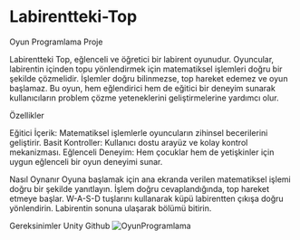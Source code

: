 # Labirentteki-Top
Oyun Programlama Proje

Labirentteki Top, eğlenceli ve öğretici bir labirent oyunudur. Oyuncular, labirentin içinden topu yönlendirmek için matematiksel işlemleri doğru bir şekilde çözmelidir. İşlemler doğru bilinmezse, top hareket edemez ve oyun başlamaz. Bu oyun, hem eğlendirici hem de eğitici bir deneyim sunarak kullanıcıların problem çözme yeteneklerini geliştirmelerine yardımcı olur.

Özellikler

Eğitici İçerik: Matematiksel işlemlerle oyuncuların zihinsel becerilerini geliştirir.
Basit Kontroller: Kullanıcı dostu arayüz ve kolay kontrol mekanizması.
Eğlenceli Deneyim: Hem çocuklar hem de yetişkinler için uygun eğlenceli bir oyun deneyimi sunar.


Nasıl Oynanır
Oyuna başlamak için ana ekranda verilen matematiksel işlemi doğru bir şekilde yanıtlayın.
İşlem doğru cevaplandığında, top hareket etmeye başlar.
W-A-S-D tuşlarını kullanarak küpü labirentten çıkışa doğru yönlendirin.
Labirentin sonuna ulaşarak bölümü bitirin.


Gereksinimler
Unity
Github
![OyunProgramlama](https://github.com/yasindenizcure/Labirentteki-Top/assets/148881966/d831ece7-884f-467c-b37d-419fb5229c67)
